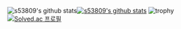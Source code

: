 ![s53809's github stats](https://github-readme-stats.vercel.app/api?username=s53809&show_icons=true)[![s53809's github stats](https://github-readme-stats.vercel.app/api/top-langs/?username=s53809&show_icons=true&hide_border=true&title_color=004386&icon_color=004386&layout=compact)](https://github.com/s53809)
![trophy](https://github-profile-trophy.vercel.app/?username=s53809)
[![Solved.ac
프로필](http://mazassumnida.wtf/api/v2/generate_badge?boj=s53809)](https://solved.ac/{s53809)
